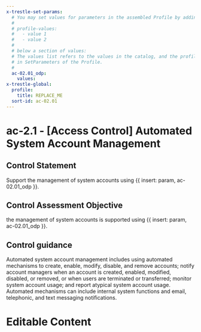 ```yaml
---
x-trestle-set-params:
  # You may set values for parameters in the assembled Profile by adding
  #
  # profile-values:
  #   - value 1
  #   - value 2
  #
  # below a section of values:
  # The values list refers to the values in the catalog, and the profile-values represent values
  # in SetParameters of the Profile.
  #
  ac-02.01_odp:
    values:
x-trestle-global:
  profile:
    title: REPLACE_ME
  sort-id: ac-02.01
---
```


# ac-2.1 - \[Access Control\] Automated System Account Management

## Control Statement

Support the management of system accounts using {{ insert: param, ac-02.01_odp }}.

## Control Assessment Objective

the management of system accounts is supported using {{ insert: param, ac-02.01_odp }}.

## Control guidance

Automated system account management includes using automated mechanisms to create, enable, modify, disable, and remove accounts; notify account managers when an account is created, enabled, modified, disabled, or removed, or when users are terminated or transferred; monitor system account usage; and report atypical system account usage. Automated mechanisms can include internal system functions and email, telephonic, and text messaging notifications.

# Editable Content

<!-- Make additions and edits below -->
<!-- The above represents the contents of the control as received by the profile, prior to additions. -->
<!-- If the profile makes additions to the control, they will appear below. -->
<!-- The above markdown may not be edited but you may edit the content below, and/or introduce new additions to be made by the profile. -->
<!-- If there is a yaml header at the top, parameter values may be edited. Use --set-parameters to incorporate the changes during assembly. -->
<!-- The content here will then replace what is in the profile for this control, after running profile-assemble. -->
<!-- The current profile has no added parts for this control, but you may add new ones here. -->
<!-- Each addition must have a heading either of the form ## Control my_addition_name -->
<!-- or ## Part a. (where the a. refers to one of the control statement labels.) -->
<!-- "## Control" parts are new parts added after the statement part. -->
<!-- "## Part" parts are new parts added into the top-level statement part with that label. -->
<!-- Subparts may be added with nested hash levels of the form ### My Subpart Name -->
<!-- underneath the parent ## Control or ## Part being added -->
<!-- See https://ibm.github.io/compliance-trestle/tutorials/ssp_profile_catalog_authoring/ssp_profile_catalog_authoring for guidance. -->
